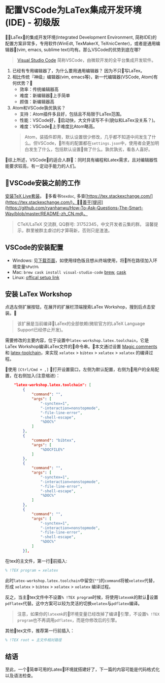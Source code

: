 # 配置VSCode为LaTex集成开发环境(IDE) - 初级版

LaTex的集成开发环境(Integrated Development Environment, 简称IDE)的配置方案非常多，专用软件(WinEdt, TexMakerX, TeXnicCenter)，或者是通用编辑器(vim, emacs, sublime text)均有。那么VSCode的优势到底在哪?

> [Visual Studio Code](https://code.visualstudio.com/)
> 简称VSCode，由微软开发的全平台集成开发软件。

1. 已经有专用编辑器了，为什么要用通用编辑器？
    因为不只写LaTex。
1. 相比传统『神级』编辑器(vim, emacs等)，新一代编辑器(VSCode, Atom)有何优势？
    * 效率：传统编辑器高
    * 难度：新编辑器上手简单
    * 颜值：新编辑器高
1. Atom和VSCode孰优孰劣？
    * 支持：Atom插件多且好，包括且不局限于LaTex范围。
    * 性能：VSCode好，启动快，大文件读写不卡(貌似和LaTex没关系？)。
    * 难度：VSCode上手难度比Atom略高。
    > Atom，装插件即用，默认设置很少修改，几乎都不知道中间发生了什么。但VSCode，所有的配置都在`settings.json`中，使用者会更加明白发生了什么，包括默认设置做了什么。孰优孰劣，看各人喜好。

综上所述，VSCode的适合人群：同时具有编程和Latex需求，且对编辑器性能要求较高，有一定动手能力的人们。

## VSCode安装之前的工作

[安装TeX Live套装](https://liam0205.me/texlive/)。
多看书`texdoc`, 多查[https://tex.stackexchange.com/](https://tex.stackexchange.com/)，善于[提问](https://github.com/ryanhanwu/How-To-Ask-Questions-The-Smart-Way/blob/master/README-zh_CN.md)。

> CTeX/LaTeX 交流群, QQ群号: 31752345，中文开发者云集的群。
> 温馨提示，群里被群主虐过的才算萌新，否则只是渣渣。

## VSCode的安装配置

* Windows: 见[下载页面](https://code.visualstudio.com/download)，如使用绿色版且想从终端使用，将所在路径加入环境变量`%Path%`
* Mac: `brew cask install visual-studio-code` [brew](https://brew.sh/), [cask](https://caskroom.github.io/)
* Linux: [offical setup link](https://code.visualstudio.com/docs/setup/linux)

## 安装 LaTex Workshop

点选左侧扩展按钮，在展开的扩展栏顶端搜索LaTex Workshop，搜到后点击安装。
> 该扩展是当前编译LaTex的全部依赖(微软官方的LaTeX Language Support已经停止开发)。

需要修改的主要内容，位于设置中`latex-workshop.latex.toolchain`，它是LaTex Workshop编译LaTex文件的命令串。本文通过设置 [Magic comments](https://github.com/James-Yu/LaTeX-Workshop#magic-comments) 和 [latex-toolchain](https://github.com/James-Yu/LaTeX-Workshop#latex-toolchain)，来实现 `xelatex` > `bibtex` > `xelatex` > `xelatex` 的编译过程。

使用 `[Ctrl/Cmd + ,]` 打开设置窗口，左侧为默认配置，右侧为用户的全局配置，在右侧加入(注意缩进)：

```json
    "latex-workshop.latex.toolchain": [
        {
            "command": "",
            "args": [
                "-synctex=1",
                "-interaction=nonstopmode",
                "-file-line-error",
                "-shell-escape",
                "%DOC%"
            ]
        },
        {
            "command": "bibtex",
            "args": [
                "%DOCFILE%"
            ]
        },
        {
            "command": "",
            "args": [
                "-synctex=1",
                "-interaction=nonstopmode",
                "-file-line-error",
                "-shell-escape",
                "%DOC%"
            ]
        },
        {
            "command": "",
            "args": [
                "-synctex=1",
                "-interaction=nonstopmode",
                "-file-line-error",
                "-shell-escape",
                "%DOC%"
            ]
        }],
```

在tex的主文件，第一行前插入:

```tex
% !TEX program = xelatex
```

此时`latex-workshop.latex.toolchain`中留空(`""`)的`command`将被`xelatex`代替，形成 `xelatex` > `bibtex` > `xelatex` > `xelatex` 编译过程。

反之，当主tex文件中不设置`% !TEX program`时候，将使用`latexmk`的默认设置`pdflatex`代替。这中方案可以较为灵活的切换`xelatex`与`pdflatex`编译。

> 注意，如果你的`latexmk`的环境变量已经改掉了编译引擎，不设置`% !TEX program`也不再调用`pdflatex`，而是你修改后的引擎。

其他tex文件，推荐第一行前插入：

```tex
% !TEX root = 主文件相对路径
```

## 结语

至此，一个简单可用的Latex环境就搭建好了，下一篇的内容可能是代码格式化以及语法检查。
